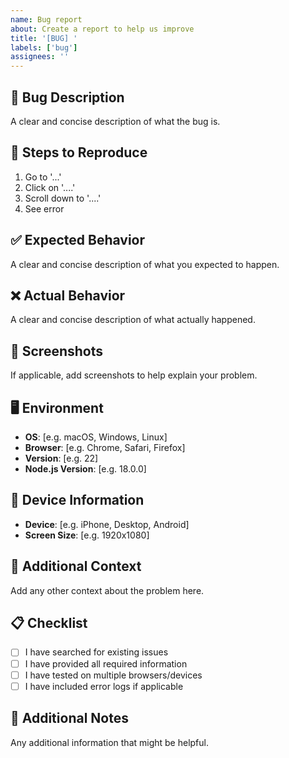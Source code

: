 ```yaml
---
name: Bug report
about: Create a report to help us improve
title: '[BUG] '
labels: ['bug']
assignees: ''
---
```


## 🐛 Bug Description
A clear and concise description of what the bug is.

## 🔄 Steps to Reproduce
1. Go to '...'
2. Click on '....'
3. Scroll down to '....'
4. See error

## ✅ Expected Behavior
A clear and concise description of what you expected to happen.

## ❌ Actual Behavior
A clear and concise description of what actually happened.

## 📸 Screenshots
If applicable, add screenshots to help explain your problem.

## 🖥️ Environment
- **OS**: [e.g. macOS, Windows, Linux]
- **Browser**: [e.g. Chrome, Safari, Firefox]
- **Version**: [e.g. 22]
- **Node.js Version**: [e.g. 18.0.0]

## 📱 Device Information
- **Device**: [e.g. iPhone, Desktop, Android]
- **Screen Size**: [e.g. 1920x1080]

## 🔧 Additional Context
Add any other context about the problem here.

## 📋 Checklist
- [ ] I have searched for existing issues
- [ ] I have provided all required information
- [ ] I have tested on multiple browsers/devices
- [ ] I have included error logs if applicable

## 📝 Additional Notes
Any additional information that might be helpful. 